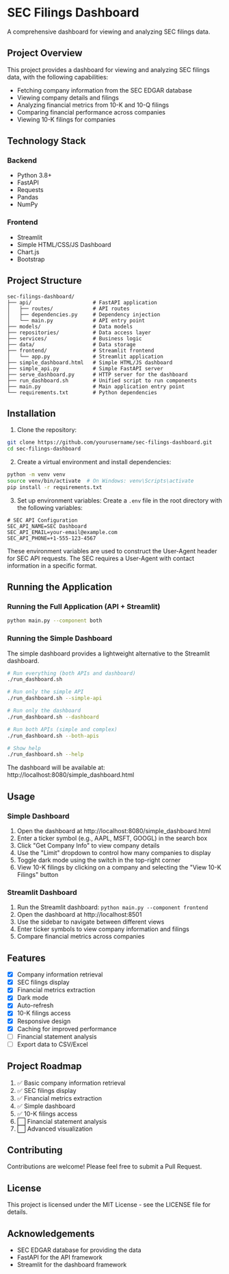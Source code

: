 # SEC Filings Dashboard

A comprehensive dashboard for viewing and analyzing SEC filings data.

## Project Overview

This project provides a dashboard for viewing and analyzing SEC filings data, with the following capabilities:

* Fetching company information from the SEC EDGAR database
* Viewing company details and filings
* Analyzing financial metrics from 10-K and 10-Q filings
* Comparing financial performance across companies
* Viewing 10-K filings for companies

## Technology Stack

### Backend
* Python 3.8+
* FastAPI
* Requests
* Pandas
* NumPy

### Frontend
* Streamlit
* Simple HTML/CSS/JS Dashboard
* Chart.js
* Bootstrap

## Project Structure

```
sec-filings-dashboard/
├── api/                    # FastAPI application
│   ├── routes/             # API routes
│   ├── dependencies.py     # Dependency injection
│   └── main.py             # API entry point
├── models/                 # Data models
├── repositories/           # Data access layer
├── services/               # Business logic
├── data/                   # Data storage
├── frontend/               # Streamlit frontend
│   └── app.py              # Streamlit application
├── simple_dashboard.html   # Simple HTML/JS dashboard
├── simple_api.py           # Simple FastAPI server
├── serve_dashboard.py      # HTTP server for the dashboard
├── run_dashboard.sh        # Unified script to run components
├── main.py                 # Main application entry point
└── requirements.txt        # Python dependencies
```

## Installation

1. Clone the repository:
```bash
git clone https://github.com/yourusername/sec-filings-dashboard.git
cd sec-filings-dashboard
```

2. Create a virtual environment and install dependencies:
```bash
python -m venv venv
source venv/bin/activate  # On Windows: venv\Scripts\activate
pip install -r requirements.txt
```

3. Set up environment variables:
Create a `.env` file in the root directory with the following variables:
```
# SEC API Configuration
SEC_API_NAME=SEC Dashboard
SEC_API_EMAIL=your-email@example.com
SEC_API_PHONE=+1-555-123-4567
```

These environment variables are used to construct the User-Agent header for SEC API requests. The SEC requires a User-Agent with contact information in a specific format.

## Running the Application

### Running the Full Application (API + Streamlit)

```bash
python main.py --component both
```

### Running the Simple Dashboard

The simple dashboard provides a lightweight alternative to the Streamlit dashboard.

```bash
# Run everything (both APIs and dashboard)
./run_dashboard.sh

# Run only the simple API
./run_dashboard.sh --simple-api

# Run only the dashboard
./run_dashboard.sh --dashboard

# Run both APIs (simple and complex)
./run_dashboard.sh --both-apis

# Show help
./run_dashboard.sh --help
```

The dashboard will be available at: http://localhost:8080/simple_dashboard.html

## Usage

### Simple Dashboard

1. Open the dashboard at http://localhost:8080/simple_dashboard.html
2. Enter a ticker symbol (e.g., AAPL, MSFT, GOOGL) in the search box
3. Click "Get Company Info" to view company details
4. Use the "Limit" dropdown to control how many companies to display
5. Toggle dark mode using the switch in the top-right corner
6. View 10-K filings by clicking on a company and selecting the "View 10-K Filings" button

### Streamlit Dashboard

1. Run the Streamlit dashboard: `python main.py --component frontend`
2. Open the dashboard at http://localhost:8501
3. Use the sidebar to navigate between different views
4. Enter ticker symbols to view company information and filings
5. Compare financial metrics across companies

## Features

- [x] Company information retrieval
- [x] SEC filings display
- [x] Financial metrics extraction
- [x] Dark mode
- [x] Auto-refresh
- [x] 10-K filings access
- [x] Responsive design
- [x] Caching for improved performance
- [ ] Financial statement analysis
- [ ] Export data to CSV/Excel

## Project Roadmap

1. ✅ Basic company information retrieval
2. ✅ SEC filings display
3. ✅ Financial metrics extraction
4. ✅ Simple dashboard
5. ✅ 10-K filings access
6. ⬜ Financial statement analysis
7. ⬜ Advanced visualization

## Contributing

Contributions are welcome! Please feel free to submit a Pull Request.

## License

This project is licensed under the MIT License - see the LICENSE file for details.

## Acknowledgements

* SEC EDGAR database for providing the data
* FastAPI for the API framework
* Streamlit for the dashboard framework 